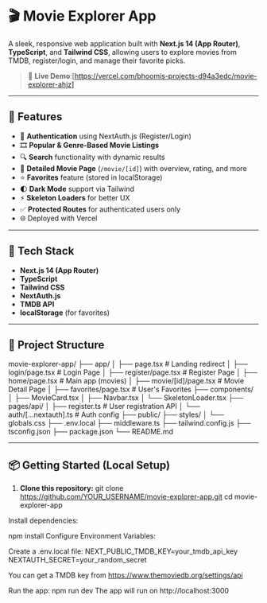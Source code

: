 # 🎬 Movie Explorer App

A sleek, responsive web application built with **Next.js 14 (App Router)**, **TypeScript**, and **Tailwind CSS**, allowing users to explore movies from TMDB, register/login, and manage their favorite picks.

> 🔗 **Live Demo**:[https://vercel.com/bhoomis-projects-d94a3edc/movie-explorer-ahjz]

---

## 🚀 Features

- 🔐 **Authentication** using NextAuth.js (Register/Login)
- 🎞️ **Popular & Genre-Based Movie Listings**
- 🔍 **Search** functionality with dynamic results
- 📄 **Detailed Movie Page** (`/movie/[id]`) with overview, rating, and more
- ⭐ **Favorites** feature (stored in localStorage)
- 🌓 **Dark Mode** support via Tailwind
- ⚡ **Skeleton Loaders** for better UX
- ✅ **Protected Routes** for authenticated users only
- 🌐 Deployed with Vercel

---

## 🧱 Tech Stack

- **Next.js 14 (App Router)**
- **TypeScript**
- **Tailwind CSS**
- **NextAuth.js**
- **TMDB API**
- **localStorage** (for favorites)

---

## 📁 Project Structure
movie-explorer-app/
├── app/
│ ├── page.tsx # Landing redirect
│ ├── login/page.tsx # Login Page
│ ├── register/page.tsx # Register Page
│ ├── home/page.tsx # Main app (movies)
│ ├── movie/[id]/page.tsx # Movie Detail Page
│ ├── favorites/page.tsx # User's Favorites
├── components/
│ ├── MovieCard.tsx
│ ├── Navbar.tsx
│ └── SkeletonLoader.tsx
├── pages/api/
│ ├── register.ts # User registration API
│ └── auth/[...nextauth].ts # Auth config
├── public/
├── styles/
│ └── globals.css
├── .env.local
├── middleware.ts
├── tailwind.config.js
├── tsconfig.json
├── package.json
└── README.md


---

## 📦 Getting Started (Local Setup)

1. **Clone this repository:**
git clone https://github.com/YOUR_USERNAME/movie-explorer-app.git
cd movie-explorer-app

Install dependencies:

npm install
Configure Environment Variables:

Create a .env.local file:
NEXT_PUBLIC_TMDB_KEY=your_tmdb_api_key
NEXTAUTH_SECRET=your_random_secret

You can get a TMDB key from https://www.themoviedb.org/settings/api

Run the app:
npm run dev
The app will run on http://localhost:3000





